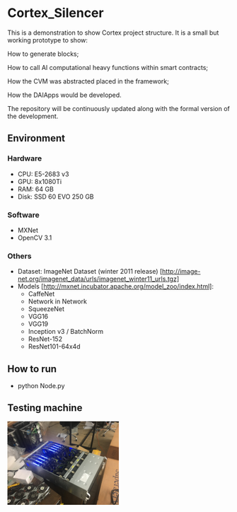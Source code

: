 # Cortex_Silencer
This is a demonstration to show Cortex project structure. It is a small but working prototype to show:

How to generate blocks;

How to call AI computational heavy functions  within smart contracts;

How the CVM was abstracted placed in the framework;

How the DAIApps would be developed.

The repository will be continuously updated along with the formal version of the development.

## Environment

### Hardware
* CPU: E5-2683 v3
* GPU: 8x1080Ti
* RAM: 64 GB
* Disk: SSD 60 EVO 250 GB

### Software
* MXNet
* OpenCV 3.1

### Others
* Dataset: ImageNet Dataset (winter 2011 release) [http://image-net.org/imagenet_data/urls/imagenet_winter11_urls.tgz]
* Models [http://mxnet.incubator.apache.org/model_zoo/index.html]:  
  * CaffeNet
  * Network in Network
  * SqueezeNet
  * VGG16
  * VGG19
  * Inception v3 / BatchNorm
  * ResNet-152
  * ResNet101-64x4d

## How to run
* python Node.py

## Testing machine
<img src="testing_machine.JPG" width = "50%" height = "50%" alt="Testing machine" align=center />